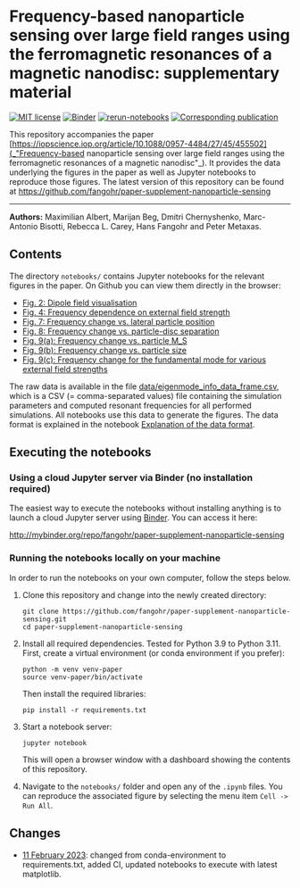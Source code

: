 # Frequency-based nanoparticle sensing over large field ranges using the ferromagnetic resonances of a magnetic nanodisc: supplementary material

[![MIT license](https://img.shields.io/badge/license-MIT-blue.svg?style=flat-square)](https://raw.githubusercontent.com/fangohr/paper-supplement-nanoparticle-sensing/master/LICENSE)
[![Binder](http://mybinder.org/badge.svg)](http://mybinder.org/repo/fangohr/paper-supplement-nanoparticle-sensing)
[![rerun-notebooks](https://github.com/fangohr/paper-supplement-nanoparticle-sensing/actions/workflows/rerun-notebooks.yaml/badge.svg)](https://github.com/fangohr/paper-supplement-nanoparticle-sensing/actions/workflows/rerun-notebooks.yaml)
[![Corresponding publication](https://img.shields.io/badge/Publication-URL-orange.svg?style=flat-square)](https://iopscience.iop.org/article/10.1088/0957-4484/27/45/455502)

This repository accompanies the paper [https://iopscience.iop.org/article/10.1088/0957-4484/27/45/455502](_"Frequency-based nanoparticle sensing over large field ranges using the ferromagnetic resonances of a magnetic nanodisc"_).
It provides the data underlying the figures in the paper as well as Jupyter notebooks to reproduce those figures.
The latest version of this repository can be found at https://github.com/fangohr/paper-supplement-nanoparticle-sensing

----------

**Authors:**
Maximilian Albert, Marijan Beg, Dmitri Chernyshenko, Marc-Antonio Bisotti, Rebecca L. Carey, Hans Fangohr and Peter Metaxas.


## Contents

The directory `notebooks/` contains Jupyter notebooks for the relevant figures in the paper.
On Github you can view them directly in the browser:

- [Fig. 2: Dipole field visualisation](./notebooks/fig_2_dipole_field_visualisation.ipynb)
- [Fig. 4: Frequency dependence on external field strength](./notebooks/fig_4_frequency_dependence_on_external_field.ipynb)
- [Fig. 7: Frequency change vs. lateral particle position](./notebooks/fig_7_frequency_change_vs_lateral_particle_position.ipynb)
- [Fig. 8: Frequency change vs. particle-disc separation](./notebooks/fig_8_frequency_change_vs_particle_separation.ipynb)
- [Fig. 9(a): Frequency change vs. particle M_S](./notebooks/fig_9a_dependence_of_frequency_change_on_particle_Ms.ipynb)
- [Fig. 9(b): Frequency change vs. particle size](./notebooks/fig_9b_dependence_of_frequency_change_on_particle_size.ipynb)
- [Fig. 9(c): Frequency change for the fundamental mode for various external field strengths](./notebooks/fig_9c_comparison_of_frequency_change_for_various_external_field_strengths.ipynb)

The raw data is available in the file [data/eigenmode_info_data_frame.csv](./data/eigenmode_info_data_frame.csv), which is a CSV (= comma-separated values) file containing the simulation parameters and computed resonant frequencies for all performed simulations. All notebooks use this data to generate the figures.
The data format is explained in the notebook [Explanation of the data format](./notebooks/explanation_of_the_data_format.ipynb).


## Executing the notebooks

### Using a cloud Jupyter server via Binder (no installation required)

The easiest way to execute the notebooks without installing anything
is to launch a cloud Jupyter server using [Binder](http://mybinder.org/).
You can access it here:

http://mybinder.org/repo/fangohr/paper-supplement-nanoparticle-sensing

### Running the notebooks locally on your machine

In order to run the notebooks on your own computer, follow the steps below.

1. Clone this repository and change into the newly created directory:
   ```
   git clone https://github.com/fangohr/paper-supplement-nanoparticle-sensing.git
   cd paper-supplement-nanoparticle-sensing
   ```

2. Install all required dependencies. Tested for Python 3.9 to Python 3.11. First, create a virtual environment (or conda environment if you prefer):
   ```shell
   python -m venv venv-paper
   source venv-paper/bin/activate
   ```
   Then install the required libraries:
   ```shell
   pip install -r requirements.txt
   ```
   
3. Start a notebook server:
   ```shell
   jupyter notebook
   ```
   This will open a browser window with a dashboard showing the contents of this repository.

4. Navigate to the `notebooks/` folder and open any of the `.ipynb` files. You can reproduce 
   the associated figure by selecting the menu item `Cell -> Run All`.


## Changes

- [11 February 2023](https://github.com/fangohr/paper-supplement-nanoparticle-sensing/pull/2): 
  changed from conda-environment to requirements.txt, added
  CI, updated notebooks to execute with latest matplotlib.
